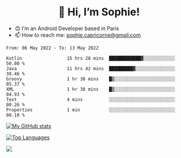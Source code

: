 <h1 align="center"> 👋 Hi, I’m Sophie! </h1>  

- 😊 I’m an Android Developer based in Paris
- 📫 How to reach me: sophie.capricorne@gmail.com


<!--START_SECTION:waka-->

```text
From: 06 May 2022 - To: 13 May 2022

Kotlin                 15 hrs 28 mins  ████████████▓░░░░░░░░░░░░   50.80 %
Java                   11 hrs 42 mins  █████████▓░░░░░░░░░░░░░░░   38.46 %
Groovy                 1 hr 38 mins    █▒░░░░░░░░░░░░░░░░░░░░░░░   05.37 %
XML                    1 hr 30 mins    █▒░░░░░░░░░░░░░░░░░░░░░░░   04.93 %
Text                   4 mins          ░░░░░░░░░░░░░░░░░░░░░░░░░   00.26 %
Properties             1 min           ░░░░░░░░░░░░░░░░░░░░░░░░░   00.10 %
```

<!--END_SECTION:waka-->

[![My GitHub stats](https://github-readme-stats.vercel.app/api?username=sophicapri&show_icons=true&theme=buefy)](https://github.com/anuraghazra/github-readme-stats)

[![Top Languages](https://github-readme-stats.vercel.app/api/top-langs/?username=sophicapri&langs_count=2&layout=compact)](https://github.com/anuraghazra/github-readme-stats)

![](https://github-readme-streak-stats.herokuapp.com/?user=sophicapri)
